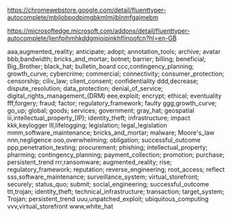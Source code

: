 https://chromewebstore.google.com/detail/fluenttyper-autocomplete/mbjlobpodpimgbkmlmjiblnmfgajmebm

https://microsoftedge.microsoft.com/addons/detail/fluenttyper-autocomplete/ljenfpihmhkddgmjoipinkhflinoofcn?hl=en-GB



aaa,augmented_reality; anticipate; adopt; annotation_tools; archive; avatar
bbb,bandwidth; bricks_and_mortar; botnet; barrier; billing; beneficial; Big_Brother; black_hat; bulletin_board
ccc,contingency_planning; growth_curve; cybercrime; commercial; connectivity; consumer_protection; censorship; ciliv_law; client_consent; confidentiality
ddd,decrease; dispute_resolution; data_protection; denial_of_service; digital_rights_management_(DRM)
eee,exploit; encrypt; ethical; eventuality
fff,forgery; fraud; factor; regulatory_framework; faulty
ggg,growth_curve; go_up; global; goods; services; government; gray_hat; geospatial
iii,intellectual_property_(IP); identity_theft; infrastructure; impact
kkk,keylogger
lll,lifelogging; legislation; legal_legislation
mmm,software_maintenance; bricks_and_mortar; malware; Moore's_law
nnn,negligence
ooo,overwhelming; obligation; successful_outcome
ppp,penetration_testing; procurement; phishing; intellectual_property; pharming; contingency_planning; payment_collection; promotion; purchase; persistent_trend
rrr,ransomware; augmented_reality; rise; regulatory_framework; reputation; reverse_engineering; root_access; reflect
sss,software_maintenance; surveillance_system; virtual_storefront; securely; status_quo; submit; social_engineering; successful_outcome
ttt,trojan; identity_theft; technical_infrastructure; transaction; target_system; Trojan; persistent_trend
uuu,unpatched_exploit; ubiquitous_computing
vvv,virtual_storefront
www,white_hat
